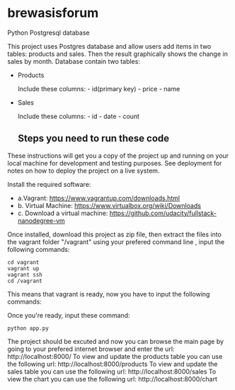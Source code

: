 # brewasisforum
Python Postgresql database

This project uses Postgres database and allow users add items in two tables: products and sales. 
Then the result graphically shows the change in sales by month. Database contain two tables:
* Products

    Include these columns:
        - id(primary key)
        - price
        - name
* Sales 

    Include these columns:
        - id
        - date
        - count
     
     

  ## Steps you need to run these code
These instructions will get you a copy of the project up and running on your local machine for development and testing purposes.
See deployment for notes on how to deploy the project on a live system.
  
  Install the required software:
- a.Vagrant: https://www.vagrantup.com/downloads.html
- b. Virtual Machine: https://www.virtualbox.org/wiki/Downloads
- c. Download a virtual machine: https://github.com/udacity/fullstack-nanodegree-vm

Once installed, download this project as zip file, then extract the files into the vagrant folder "/vagrant" using your prefered command line , input the following commands:
```
cd vagrant
vagrant up 
vagrant ssh
cd /vagrant
```

This means that vagrant is ready, now you have to input the following commands:

Once you're ready, input these command:
```
python app.py
```
The project should be excuted and now you can browse the main page by going to your prefered internet browser and enter the url: http://localhost:8000/
To view and update the products table you can use the following url: http://localhost:8000/products
To view and update the sales table you can use the following url: http://localhost:8000/sales
To view the chart you can use the following url: http://localhost:8000/chart
